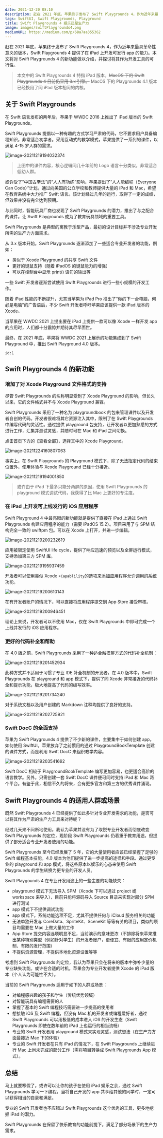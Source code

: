 ```yaml
---
date: 2021-12-20 08:10
description: 赶在 2021 年底，苹果终于发布了 Swift Playgrounds 4，作为近年来最具革命性意义的版本，Swift Playgrounds 4 提供了在 iPad 上开发可发行 app 的能力。本文将对 Swift Playground 4 的新功能做以介绍，并探讨将其作为开发工具的可行性。
tags: SwiftUI, Swift Playgrounds, Playground
title: Swift Playgrounds 4 娱乐还是生产力
image: images/swiftPlaygrounds4.png
mediumURL: https://medium.com/p/68a7aa355362
---
```

赶在 2021 年底，苹果终于发布了 Swift Playgrounds 4，作为近年来最具革命性意义的版本，Swift Playgrounds 4 提供了在 iPad 上开发可发行 app 的能力。本文将对 Swift Playgrounds 4 的新功能做以介绍，并探讨将其作为开发工具的可行性。

> 本文中的 Swift Playgrounds 4 特指 iPad 版本。~~MacOS 下的 Swift Playgrounds 4 目前仍采用 3.x 引擎。~~ MacOS 下的 Playgrounds 4.1 版本已经换用了同 iPad 版本相同的内核。

## 关于 Swift Playgrounds

在 Swift 语言发布的两年后，苹果于 WWDC 2016 上推出了 iPad 版本的 Swift Playgrounds。

Swift Playgrounds 提倡以一种有趣的方式学习严肃的代码，它不要求用户具备编程知识，非常适合初学者。采用互动式的教学模式，苹果提供了一系列的课件，以满足 4-15 岁人群的需求。

![image-20211219194032374](https://cdn.fatbobman.com/image-20211219194032374.png)

> 上图中的课件内容，核心逻辑同几十年前的 Logo 语言十分类似，非常适合低幼人群。

或许受了“中国古拳法”的“人人有功练”影响，苹果提出了“人人能编程（Everyone Can Code）”计划。通过向美国的公立学校和教师提供大量的 iPad 和 Mac，希望在教育系统中大力推广 Swift 语言。该计划经过几年的运行，取得了一定的成绩，但效果并没有完全达到预期。

与此同时，智能玩具厂商也发现了 Swift Playgrounds 的潜力，推出了与之配合的课件，让 Swift Playgrounds 成为了教育玩具领域的重要工具。

Swift Playgrounds 是典型的寓教于乐型产品，最初的设计目标并不涉及专业开发所需的生产力方面需求。

从 3.x 版本开始，Swift Playgrounds 逐渐添加了一些适合专业开发者的功能，例如：

* 类似于 Xcode Playground 的共享 Swift 文件
* 更好的键鼠支持（随着 iPadOS 的键鼠能力的增强）
* 可以在控制台中显示 print() 语句的输出等

一些 Swift 开发者逐渐尝试使用 Swift Playgrounds 进行一些小规模的开发工作。

随着 iPad 性能的不断提升，尤其当苹果为 iPad Pro 推出了“你的下一台电脑，何必是电脑”的广告语后，不少 Swift 开发者呼吁苹果应该提供一款 iPad 版本的 Xcode。

当苹果在 WWDC 2021 上提出要在 iPad 上提供一款可以像 Xcode 一样开发 app 的应用时，人们都十分震惊并期待其尽早面世。

最终，在 2021 年底，苹果将 WWDC 2021 上展示的功能集成到了 Swift Playground 中，推出 Swift Playground 4.0 版本。

```responser
id:1
```

## Swift Playgrounds 4 的新功能

### 增加了对 Xcode Playground 文件格式的支持

尽管 Swift Playgrounds 的名称明显受到了 Xcode Playground 的影响，但长久以来，它的文件格式并不与 Xcode Playground 兼容。

Swift Playgrounds 采用了一种名为 playgroundbook 的包来管理课件以及开发者自创的代码。开发者很难将其它资源注入其中，限制了在 Swift Playgrounds 中编写代码的灵活性。通过提供 playground 包支持，让开发者以更加熟悉的方式进行工作，汇集并测试灵感，并随时可在 Mac 和 iPad 之间切换。

点击首页下方的【查看全部】，选择其中的 Xcode Playground。

![image-20211224160807063](https://cdn.fatbobman.com/image-20211224160807063.png)

事实上，在 Swift Playgrounds 的 Playground 模式下，除了无法指定代码的结束位置外，使用体验与 Xcode Playground 已经十分接近。

![image-20211219194001850](https://cdn.fatbobman.com/image-20211219194001850.png)

> 或许由于 iPad 下最多只能分两屏的原因，使用 Swift Playgrounds 的 playground 模式调试代码，我获得了比 Mac 上更好的专注度。

### 在 iPad 上开发可上线发行的 iOS 应用程序

Swift Playground 4 中最亮眼的新功能就是提供了直接在 iPad 上通过 Swift Playgrounds 构建应用程序的能力（需要 iPadOS 15.2）。项目采用了与 SPM 结构完全一致的 swiftpm 包。可以在 Xcode 上打开，并进一步编辑。

![image-20211219200232619](https://cdn.fatbobman.com/image-20211219200232619.png)

应用被限定使用 SwiftUI life cycle，提供了响应迅速的预览以及全屏运行模式，支持添加第三方 SPM 库。

![image-20211219195937459](https://cdn.fatbobman.com/image-20211219195937459.png)

开发者可以使用类似 Xcode `+Capablility`的选项来添加应用程序允许调用的系统功能。

![image-20211219200610143](https://cdn.fatbobman.com/image-20211219200610143.png)

在有开发者账户的情况下，可以直接将应用程序提交到 App Store 接受审核。

![image-20211219200946451](https://cdn.fatbobman.com/image-20211219200946451.png)

理论上来说，开发者可以不使用 Mac，仅在 Swift Playgrounds 中即可完成一个上线并发行的 iOS 应用程序。

### 更好的代码补全和帮助

在 4.0 版之前，Swift Playgrounds 采用了一种适合触摸屏方式的代码补全机制：

![image-20211219201452934](https://cdn.fatbobman.com/image-20211219201452934.png)

此种方式并不适用于习惯了专业 IDE 补全机制的开发者。在 4.0 版本中，Swift Playgrounds 在 playground 和 app 模式下，提供了同 Xcode 非常接近的代码补全和提示功能，极大地提高了代码的编写效率。

![image-20211219201734240](https://cdn.fatbobman.com/image-20211219201734240.png)

对于系统文档以及用户创建的 Markdown 注释均提供了良好的支持。

![image-20211219202725921](https://cdn.fatbobman.com/image-20211219202725921.png)

### Swift DocC 的全面支持

苹果为 Swift Playgrounds 4 提供了不少新的课件，主要集中于如何创建 app，如何使用 SwiftUI。苹果放弃了之前惯用的通过 PlaygroundBookTemplate 创建的课件方式，而是利用 Swift DocC 来组织教学内容。

![image-20211219203541692](https://cdn.fatbobman.com/image-20211219203541692.png)

Swift DocC 相较于 PlaygroundBookTemplate 编写更加容易，也更适合高阶的语言教学。另外，只需创建一套 Swift DocC 课件便可同时支持 iPad 和 Mac 两个平台。有鉴于此，相信不久的将来，会有更多官方和第三方的优秀课件涌现。

## Swift Playgrounds 4 的适用人群或场景

既然 Swift Playgrounds 4 已经提供了如此多针对专业开发需求的功能，是否可以将其作为严肃的生产力工具来对待呢？

经过几天来不间断地使用，我认为苹果并没有为了取悦专业开发者而彻底改变 Swift Playgrounds 的定位，现阶段 Swift Playgrounds 仍着重于教育用途，但提供了部分适合专业开发者使用的功能。

Swift Playgrounds 至今已经发展了 5 年，它的大量使用者应该已经掌握了足够的 Swift 编程基本技能，4.0 版本为他们提供了进一步提高的途径和手段。通过更专业的 playground 和 app 模式，将这些原本以娱乐的心态来使用 Swift Playgrounds 的学生转换为更专业的开发人员。

Swift Playgounds 4 在专业开发用途上的一些主要的功能缺失：

* playground 模式下无法导入 SPM（Xcode 下可以通过 project 或 workspace 来导入），目前只能将源码导入 Source 目录来实现对部分 SPM 进行测试
* app 模式下不提供调试功能
* app 模式下，系统功能选项不足，尤其不提供任何与 iCloud 服务相关的功能
* 无法单独开发与 CoreData、SpriteKit、SceneKit 等等有关的项目，类似的项目均需要在 Mac 上做大量的工作
* App Store 提交内容选项明显不足，当前演示的意味更浓（不排除将来苹果推出某种特别类型（例如针对学生）的开发者账户，更便宜、有限的应用定价机制、有限的发行范围）
* 不提供资源管理，不提供本地化资源设置等等

考虑到 Swift Playgrounds 的定位，我认为苹果只会在将来的版本中弥补少量的专业缺失功能。或许在合适的时机，苹果会为专业开发者提供 Xcode 的 iPad 版本（个人认为可能性不大）。

当前的 Swift Playgrounds 适用于如下的人群或场景：

* 对编程感兴趣的孩子和学生（传统优势领域）
* 对智能玩具有编程需要的人
* 掌握了基本的 Swift 编程技巧需要进一步提高的使用者
* 想接触 iOS 及 Swift 编程，但没有 Mac 机的开发者或编程爱好者，通过 Swift Playgrounds 可以用极低的成本进入 iOS 的开发生态（Swift Playgrounds 即使在数年前的 iPad 上也运行的相当流畅）
* 专业的 Swift 开发者用 playground 模式来实现灵感，测试想法（在生产力方面最接近 Mac 下的体验）
* 专业的 Swift 开发者在只有 iPad 的情况下，在 Swift Playgrounds 上继续进行 Mac 上尚未完成的部分工作（需将项目转换成 Swift Playgrounds App 模式）。

## 总结

马上就要寒假了，或许可以让你的孩子在使用 iPad 娱乐之余，通过 Swift Playgrounds 学习一下编程，当将自己开发的 app 共享给其他的同学时，一定可以获得相当的自豪和满足。

专业的 Swift 开发者也不应错过 Swift Playgrounds 这个优秀的工具，更多地挖掘 iPad 的潜力。

Swift Playgrounds 在保留了快乐教育的功能前提下，满足了部分场景下的生产力需求。

